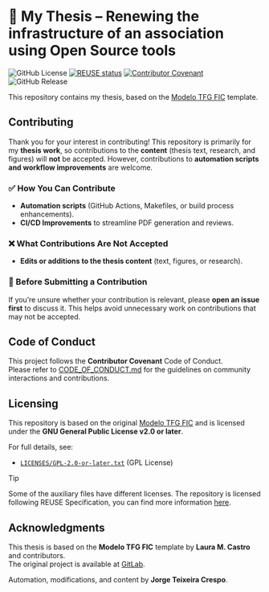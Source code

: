 <!--
SPDX-FileCopyrightText: 2025 Jorge Teixeira Crespo

SPDX-License-Identifier: CC-BY-4.0
-->

# 📝 My Thesis – Renewing the infrastructure of an association using Open Source tools

![GitHub License](https://img.shields.io/github/license/jorgeteixe/thesis)
[![REUSE status](https://api.reuse.software/badge/github.com/jorgeteixe/thesis)](https://api.reuse.software/info/github.com/jorgeteixe/thesis)
[![Contributor Covenant](https://img.shields.io/badge/Contributor%20Covenant-2.1-4baaaa.svg)](CODE_OF_CONDUCT.md)
![GitHub Release](https://img.shields.io/github/v/release/jorgeteixe/thesis)


This repository contains my thesis, based on the [Modelo TFG FIC](https://gitlab.com/lauramcastro/modelo-tfg-fic) template.

## Contributing

Thank you for your interest in contributing! This repository is primarily for my **thesis work**, so contributions to the **content** (thesis text, research, and figures) will **not** be accepted. However, contributions to **automation scripts and workflow improvements** are welcome.

### ✅ How You Can Contribute
- **Automation scripts** (GitHub Actions, Makefiles, or build process enhancements).
- **CI/CD Improvements** to streamline PDF generation and reviews.

### ❌ What Contributions Are Not Accepted
- **Edits or additions to the thesis content** (text, figures, or research).

### 📢 Before Submitting a Contribution
If you’re unsure whether your contribution is relevant, please **open an issue first** to discuss it. This helps avoid unnecessary work on contributions that may not be accepted.

## Code of Conduct
This project follows the **Contributor Covenant** Code of Conduct.  
Please refer to [CODE_OF_CONDUCT.md](CODE_OF_CONDUCT.md) for the guidelines on community interactions and contributions.

## Licensing

This repository is based on the original [Modelo TFG FIC](https://gitlab.com/lauramcastro/modelo-tfg-fic) and is licensed under the **GNU General Public License v2.0 or later**.

For full details, see:
- [`LICENSES/GPL-2.0-or-later.txt`](LICENSES/GPL-2.0-or-later.txt) (GPL License)

> [!TIP]
> Some of the auxiliary files have different licenses. The repository is licensed following REUSE Specification, you can find more information [here](https://reuse.software).

## Acknowledgments

This thesis is based on the **Modelo TFG FIC** template by **Laura M. Castro** and contributors.  
The original project is available at [GitLab](https://gitlab.com/lauramcastro/modelo-tfg-fic).

Automation, modifications, and content by **Jorge Teixeira Crespo**.
